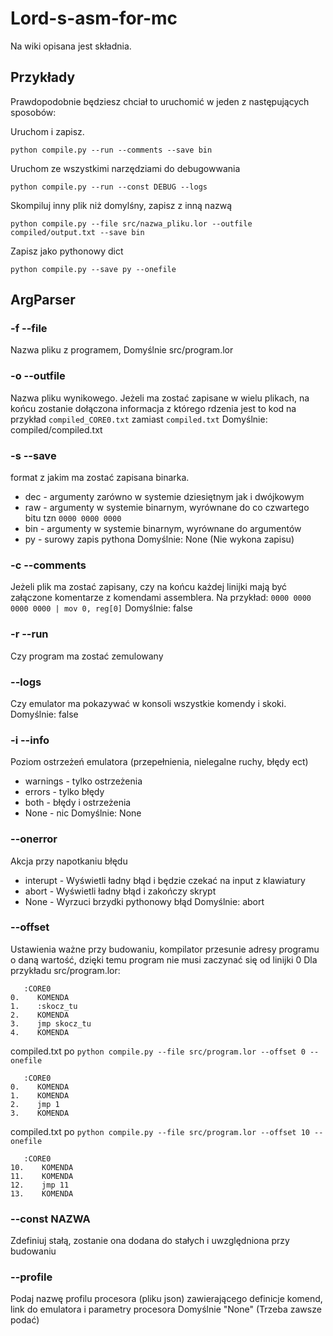 # Lord-s-asm-for-mc
Na wiki opisana jest składnia.
## Przykłady
Prawdopodobnie będziesz chciał to uruchomić w jeden z następujących sposobów:


Uruchom i zapisz.
```
python compile.py --run --comments --save bin 
```
Uruchom ze wszystkimi narzędziami do debugowwania
```
python compile.py --run --const DEBUG --logs
```
Skompiluj inny plik niż domylśny, zapisz z inną nazwą
```
python compile.py --file src/nazwa_pliku.lor --outfile compiled/output.txt --save bin
```
Zapisz jako pythonowy dict
```
python compile.py --save py --onefile
```
## ArgParser
### -f --file
Nazwa pliku z programem, 
Domyślnie src/program.lor
### -o --outfile
Nazwa pliku wynikowego. Jeżeli ma zostać zapisane w wielu plikach, na końcu zostanie dołączona informacja z którego rdzenia jest to kod na przykład `compiled_CORE0.txt` zamiast `compiled.txt`
Domyślnie: compiled/compiled.txt
### -s --save
format z jakim ma zostać zapisana binarka.
* dec - argumenty zarówno w systemie dziesiętnym jak i dwójkowym
* raw - argumenty w systemie binarnym, wyrównane do co czwartego bitu tzn `0000 0000 0000`
* bin - argumenty w systemie binarnym, wyrównane do argumentów
* py  - surowy zapis pythona
Domyślnie: None (Nie wykona zapisu)
### -c --comments
Jeżeli plik ma zostać zapisany, czy na końcu każdej linijki mają być załączone komentarze z komendami assemblera.
Na przykład:
```0000 0000 0000 0000 | mov 0, reg[0]```
Domyślnie: false
### -r --run
Czy program ma zostać zemulowany
### --logs
Czy emulator ma pokazywać w konsoli wszystkie komendy i skoki.
Domyślnie: false
### -i --info
Poziom ostrzeżeń emulatora (przepełnienia, nielegalne ruchy, błędy ect)
* warnings - tylko ostrzeżenia
* errors - tylko błędy
* both - błędy i ostrzeżenia
* None - nic
Domyślnie: None
### --onerror
Akcja przy napotkaniu błędu
* interupt - Wyświetli ładny błąd i będzie czekać na input z klawiatury
* abort    - Wyświetli ładny błąd i zakończy skrypt
* None     - Wyrzuci brzydki pythonowy błąd
Domyślnie: abort
### --offset
Ustawienia ważne przy budowaniu, kompilator przesunie adresy programu o daną wartość, dzięki temu program nie musi zaczynać się od linijki 0
Dla przykładu
src/program.lor:
```
   :CORE0
0.    KOMENDA
1.    :skocz_tu
2.    KOMENDA
3.    jmp skocz_tu
4.    KOMENDA
```
compiled.txt po `python compile.py --file src/program.lor --offset 0 --onefile` 
```
   :CORE0
0.    KOMENDA
1.    KOMENDA
2.    jmp 1
3.    KOMENDA
```
compiled.txt po `python compile.py --file src/program.lor --offset 10 --onefile`
```
   :CORE0
10.    KOMENDA
11.    KOMENDA
12.    jmp 11
13.    KOMENDA
```

### --const NAZWA
Zdefiniuj stałą, zostanie ona dodana do stałych i uwzględniona przy budowaniu

### --profile
Podaj nazwę profilu procesora (pliku json) zawierającego definicje komend, link do emulatora i parametry procesora
Domyślnie "None" (Trzeba zawsze podać)
